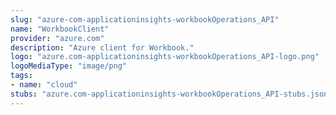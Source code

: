 ```yaml
---
slug: "azure-com-applicationinsights-workbookOperations_API"
name: "WorkbookClient"
provider: "azure.com"
description: "Azure client for Workbook."
logo: "azure.com-applicationinsights-workbookOperations_API-logo.png"
logoMediaType: "image/png"
tags:
- name: "cloud"
stubs: "azure.com-applicationinsights-workbookOperations_API-stubs.json"
---
```


